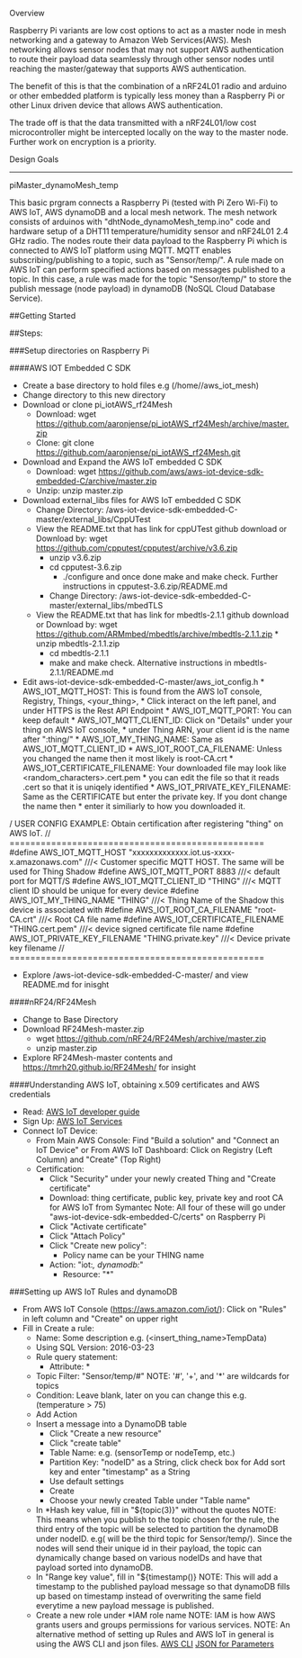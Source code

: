 
Overview

Raspberry Pi variants are low cost options to act as a master node in mesh networking and a gateway to Amazon Web Services(AWS).
Mesh networking allows sensor nodes that may not support AWS authentication to route their payload data seamlessly through other
sensor nodes until reaching the master/gateway that supports AWS authentication.  

The benefit of this is that the combination of a nRF24L01 radio and arduino or other embedded platform is typically less money 
than a Raspberry Pi or other Linux driven device that allows AWS authentication.

The trade off is that the data transmitted with a nRF24L01/low cost microcontroller might be intercepted locally on the way to the master node.
Further work on encryption is a priority.

Design Goals



-------------------------------------------------------------------------------------------
piMaster_dynamoMesh_temp

This basic prgram connects a Raspberry Pi (tested with Pi Zero Wi-Fi) to AWS IoT, AWS dynamoDB and a local mesh network. The mesh network consists of
arduinos with "dhtNode_dynamoMesh_temp.ino" code and hardware setup of a DHT11 temperature/humidity sensor and nRF24L01 2.4 GHz radio. The nodes route their
data payload to the Raspberry Pi which is connected to AWS IoT platform using MQTT. MQTT enables subscribing/publishing to a topic, such as "Sensor/temp/<nodeID>".
A rule made on AWS IoT can perform specified actions based on messages published to a topic.  In this case, a rule was made for the topic "Sensor/temp/<nodeID>" to
store the publish message (node payload) in dynamoDB (NoSQL Cloud Database Service).


##Getting Started

##Steps:

###Setup directories on Raspberry Pi

####AWS IOT Embedded C SDK
 * Create a base directory to hold files e.g (/home/<user>/aws_iot_mesh)
 * Change directory to this new directory
 * Download or clone pi_iotAWS_rf24Mesh
    * Download: wget https://github.com/aaronjense/pi_iotAWS_rf24Mesh/archive/master.zip
    * Clone: git clone https://github.com/aaronjense/pi_iotAWS_rf24Mesh.git
 * Download and Expand the AWS IoT embedded C SDK
	* Download:       wget https://github.com/aws/aws-iot-device-sdk-embedded-C/archive/master.zip
	* Unzip: unzip master.zip 
 * Download external_libs files for AWS IoT embedded C SDK
	* Change Directory:  /aws-iot-device-sdk-embedded-C-master/external_libs/CppUTest
	* View the README.txt that has link for cppUTest github download or Download by: wget https://github.com/cpputest/cpputest/archive/v3.6.zip
	   * unzip v3.6.zip
	   * cd cpputest-3.6.zip
           * ./configure and once done make and make check. Further instructions in cpputest-3.6.zip/README.md
        * Change Directory: /aws-iot-device-sdk-embedded-C-master/external_libs/mbedTLS
	* View the README.txt that has link for mbedtls-2.1.1  github download or Download by: wget https://github.com/ARMmbed/mbedtls/archive/mbedtls-2.1.1.zip
           * unzip mbedtls-2.1.1.zip
	   * cd mbedtls-2.1.1
	   * make and make check. Alternative instructions in mbedtls-2.1.1/README.md
* Edit aws-iot-device-sdk-embedded-C-master/aws_iot_config.h
	   * AWS_IOT_MQTT_HOST: This is found from the AWS IoT console, Registry, Things, <your_thing>, 
	      * Click interact on the left panel, and under HTTPS is the Rest API Endpoint
	   * AWS_IOT_MQTT_PORT: You can keep default
	   * AWS_IOT_MQTT_CLIENT_ID: Click on "Details" under your thing on AWS IoT console,
	      * under Thing ARN, your client id is the name after ":thing/"
	   * AWS_IOT_MY_THING_NAME:  Same as AWS_IOT_MQTT_CLIENT_ID
	   * AWS_IOT_ROOT_CA_FILENAME:  Unless you changed the name then it most likely is root-CA.crt
	   * AWS_IOT_CERTIFICATE_FILENAME:  Your downloaded file may look like <random_characters>.cert.pem
	      * you can edit the file so that it reads <THING>.cert so that it is uniqely identified
	   * AWS_IOT_PRIVATE_KEY_FILENAME:  Same as the CERTIFICATE but enter the private key.  If you dont change the name then 
	      * enter it similiarly to how you downloaded it.

/ USER CONFIG EXAMPLE:  Obtain certification after registering "thing" on AWS IoT.
// =================================================
#define AWS_IOT_MQTT_HOST              "xxxxxxxxxxxxx.iot.us-xxxx-x.amazonaws.com" ///< Customer specific MQTT HOST. The same will be used for Thing Shadow
#define AWS_IOT_MQTT_PORT              8883 ///< default port for MQTT/S
#define AWS_IOT_MQTT_CLIENT_ID         "THING" ///< MQTT client ID should be unique for every device
#define AWS_IOT_MY_THING_NAME              "THING" ///< Thing Name of the Shadow this device is associated with
#define AWS_IOT_ROOT_CA_FILENAME       "root-CA.crt" ///< Root CA file name
#define AWS_IOT_CERTIFICATE_FILENAME   "THING.cert.pem" ///< device signed certificate file name
#define AWS_IOT_PRIVATE_KEY_FILENAME   "THING.private.key" ///< Device private key filename
// =================================================

* Explore /aws-iot-device-sdk-embedded-C-master/ and view README.md for inisght

####nRF24/RF24Mesh
* Change to Base Directory
* Download RF24Mesh-master.zip
   * wget https://github.com/nRF24/RF24Mesh/archive/master.zip
   * unzip master.zip
* Explore RF24Mesh-master contents and https://tmrh20.github.io/RF24Mesh/ for insight

####Understanding AWS IoT, obtaining x.509 certificates and AWS credentials

 * Read:    [AWS IoT developer guide](http://docs.aws.amazon.com/iot/latest/developerguide/iot-security-identity.html)
 * Sign Up: [AWS IoT Services](https://aws.amazon.com/iot/)
 * Connect IoT Device:
    * From Main AWS Console: Find "Build a solution" and "Connect an IoT Device"
	  or From AWS IoT Dashboard: Click on Registry (Left Column) and "Create" (Top Right)
    * Certification:  
       * Click "Security" under your newly created Thing and "Create certificate"
       * Download: thing certificate, public key, private key and root CA for AWS IoT from Symantec
         Note: All four of these will go under "aws-iot-device-sdk-embedded-C/certs" on Raspberry Pi
       * Click "Activate certificate"
       * Click "Attach Policy"
       * Click "Create new policy": 
          * Policy name can be your THING name
	  * Action: "iot:*, dynamodb:*"
          * Resource: "*"
		
###Setting up AWS IoT Rules and dynamoDB
  * From AWS IoT Console (https://aws.amazon.com/iot/):  Click on "Rules" in left column and "Create" on upper right
  * Fill in Create a rule:
     * Name: Some description e.g. (<insert_thing_name>TempData)
     * Using SQL Version: 2016-03-23
     * Rule query statement: 
        * Attribute: *
	* Topic Filter: "Sensor/temp/#"
	NOTE: '#', '+', and '*' are wildcards for topics
	* Condition: Leave blank, later on you can change this e.g. (temperature > 75)
     * Add Action
	* Insert a message into a DynamoDB table
	   * Click "Create a new resource"
	   * Click "create table"
	   * Table Name: e.g. (sensorTemp or nodeTemp, etc.)
	   * Partition Key: "nodeID" as a String, click check box for Add sort key and enter "timestamp" as a String
	   * Use default settings
	   * Create
        * Choose your newly created Table under "Table name"
	* In *Hash key value, fill in "${topic(3)}" without the quotes
	NOTE: This means when you publish to the topic chosen for the rule, the third entry of the topic will be selected to partition
	      the dynamoDB under nodeID. e.g(<nodeID> will be the third topic for Sensor/temp/<nodeID>). Since the nodes will send their
	      unique id in their payload, the topic can dynamically change based on various nodeIDs and have that payload sorted into dynamoDB.
	* In "Range key value", fill in "${timestamp()}
	NOTE: This will add a timestamp to the published payload message so that dynamoDB fills up based on timestamp instead of overwriting the same
	      field everytime a new payload message is published.
	* Create a new role under *IAM role name
	NOTE: IAM is how AWS grants users and groups permissions for various services.
    NOTE: An alternative method of setting up Rules and AWS IoT in general is using the AWS CLI and json files.
	  [AWS CLI](https://aws.amazon.com/cli/)
	  [JSON for Parameters](https://docs.aws.amazon.com/cli/latest/userguide/cli-using-param.html#cli-using-param-json)

